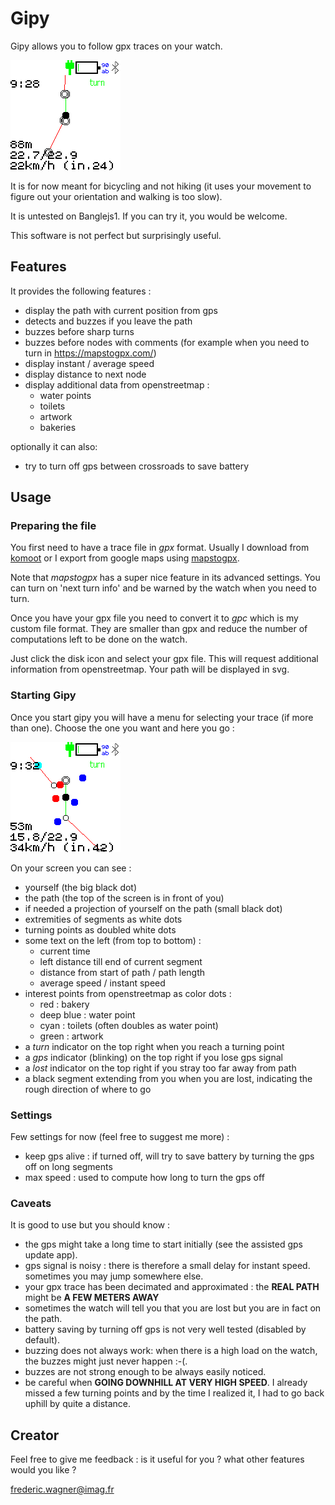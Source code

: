 # Gipy

Gipy allows you to follow gpx traces on your watch.

![Screenshot](screenshot1.png)


It is for now meant for bicycling and not hiking
(it uses your movement to figure out your orientation
and walking is too slow).

It is untested on Banglejs1. If you can try it, you would be welcome.

This software is not perfect but surprisingly useful.

## Features

It provides the following features :

- display the path with current position from gps
- detects and buzzes if you leave the path
- buzzes before sharp turns
- buzzes before nodes with comments
(for example when you need to turn in https://mapstogpx.com/)
- display instant / average speed
- display distance to next node
- display additional data from openstreetmap :
    - water points
    - toilets
    - artwork
    - bakeries

optionally it can also:

- try to turn off gps between crossroads to save battery

## Usage

### Preparing the file

You first need to have a trace file in *gpx* format.
Usually I download from [komoot](https://www.komoot.com/) or I export
from google maps using [mapstogpx](https://mapstogpx.com/).

Note that *mapstogpx* has a super nice feature in its advanced settings.
You can turn on 'next turn info' and be warned by the watch when you need to turn.

Once you have your gpx file you need to convert it to *gpc* which is my custom file format.
They are smaller than gpx and reduce the number of computations left to be done on the watch.

Just click the disk icon and select your gpx file.
This will request additional information from openstreetmap.
Your path will be displayed in svg.

### Starting Gipy

Once you start gipy you will have a menu for selecting your trace (if more than one).
Choose the one you want and here you go :

![Screenshot](screenshot2.png)

On your screen you can see :

- yourself (the big black dot)
- the path (the top of the screen is in front of you)
- if needed a projection of yourself on the path (small black dot)
- extremities of segments as white dots
- turning points as doubled white dots
- some text on the left (from top to bottom) :
    * current time
    * left distance till end of current segment
    * distance from start of path / path length
    * average speed / instant speed
- interest points from openstreetmap as color dots :
    * red : bakery
    * deep blue : water point
    * cyan : toilets (often doubles as water point)
    * green : artwork
- a *turn* indicator on the top right when you reach a turning point
- a *gps* indicator (blinking) on the top right if you lose gps signal
- a *lost* indicator on the top right if you stray too far away from path
- a black segment extending from you when you are lost, indicating the rough direction of where to go

### Settings

Few settings for now (feel free to suggest me more) :

- keep gps alive : if turned off, will try to save battery by turning the gps off on long segments
- max speed : used to compute how long to turn the gps off

### Caveats

It is good to use but you should know :

- the gps might take a long time to start initially (see the assisted gps update app).
- gps signal is noisy : there is therefore a small delay for instant speed. sometimes you may jump somewhere else.
- your gpx trace has been decimated and approximated : the **REAL PATH** might be **A FEW METERS AWAY**
- sometimes the watch will tell you that you are lost but you are in fact on the path.
- battery saving by turning off gps is not very well tested (disabled by default).
- buzzing does not always work: when there is a high load on the watch, the buzzes might just never happen :-(.
- buzzes are not strong enough to be always easily noticed.
- be careful when **GOING DOWNHILL AT VERY HIGH SPEED**. I already missed a few turning points and by the time I realized it,
I had to go back uphill by quite a distance.

## Creator

Feel free to give me feedback : is it useful for you ? what other features would you like ?

frederic.wagner@imag.fr
